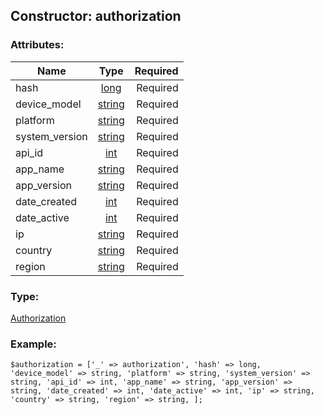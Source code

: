 ## Constructor: authorization  

### Attributes:

| Name     |    Type       | Required |
|----------|:-------------:|---------:|
|hash|[long](../types/long.md) | Required|
|device\_model|[string](../types/string.md) | Required|
|platform|[string](../types/string.md) | Required|
|system\_version|[string](../types/string.md) | Required|
|api\_id|[int](../types/int.md) | Required|
|app\_name|[string](../types/string.md) | Required|
|app\_version|[string](../types/string.md) | Required|
|date\_created|[int](../types/int.md) | Required|
|date\_active|[int](../types/int.md) | Required|
|ip|[string](../types/string.md) | Required|
|country|[string](../types/string.md) | Required|
|region|[string](../types/string.md) | Required|
### Type: 

[Authorization](../types/Authorization.md)
### Example:

```
$authorization = ['_' => authorization', 'hash' => long, 'device_model' => string, 'platform' => string, 'system_version' => string, 'api_id' => int, 'app_name' => string, 'app_version' => string, 'date_created' => int, 'date_active' => int, 'ip' => string, 'country' => string, 'region' => string, ];
```